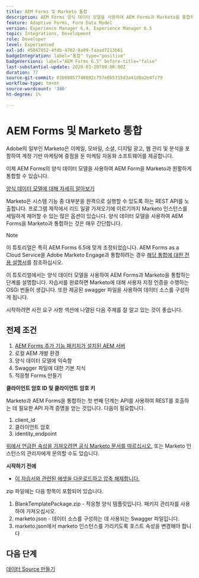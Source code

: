 ```yaml
---
title: AEM Forms 및 Marketo 통합
description: AEM Forms 양식 데이터 모델을 사용하여 AEM Forms과 Marketo을 통합하는 방법을 알아봅니다.
feature: Adaptive Forms, Form Data Model
version: Experience Manager 6.4, Experience Manager 6.5
topic: Integrations, Development
role: Developer
level: Experienced
exl-id: 45047852-4fdb-4702-8a99-faaad7213b61
badgeIntegration: label="통합" type="positive"
badgeVersions: label="AEM Forms 6.5" before-title="false"
last-substantial-update: 2020-03-20T00:00:00Z
duration: 77
source-git-commit: 03b68057748892c757e0b5315d3a41d0a2e4fc79
workflow-type: tm+mt
source-wordcount: '386'
ht-degree: 1%

---
```


# AEM Forms 및 Marketo 통합


Adobe의 일부인 Marketo은 이메일, 모바일, 소셜, 디지털 광고, 웹 관리 및 분석을 포함하여 계정 기반 마케팅에 중점을 둔 마케팅 자동화 소프트웨어를 제공합니다.

이제 AEM Forms의 양식 데이터 모델을 사용하여 AEM Form을 Marketo과 원활하게 통합할 수 있습니다.

[양식 데이터 모델에 대해 자세히 알아보기](https://helpx.adobe.com/kr/experience-manager/6-5/forms/using/data-integration.html)

Marketo은 시스템 기능 중 대부분을 원격으로 실행할 수 있도록 하는 REST API를 노출합니다. 프로그램 제작에서 리드 일괄 가져오기에 이르기까지 Marketo 인스턴스를 세밀하게 제어할 수 있는 많은 옵션이 있습니다. 양식 데이터 모델을 사용하여 AEM Forms을 Marketo과 통합하는 것은 매우 간단합니다.

>[!NOTE]
>
>이 튜토리얼은 특히 AEM Forms 6.5에 맞게 조정되었습니다. AEM Forms as a Cloud Service을 Adobe Marketo Engage과 통합하려는 경우 [해당 통합에 대한 전용 설명서](https://experienceleague.adobe.com/ko/docs/experience-manager-cloud-service/content/forms/integrate/services/integrate-adaptive-form-with-market-engage/integrate-form-to-marketo-engage)를 참조하십시오.

이 튜토리얼에서는 양식 데이터 모델을 사용하여 AEM Forms과 Marketo을 통합하는 단계를 설명합니다. 자습서를 완료하면 Marketo에 대해 사용자 지정 인증을 수행하는 OSGi 번들이 생깁니다. 또한 제공된 swagger 파일을 사용하여 데이터 소스를 구성하게 됩니다.

시작하려면 사전 요구 사항 섹션에 나열된 다음 주제를 잘 알고 있는 것이 좋습니다.

## 전제 조건

1. [AEM Forms 추가 기능 패키지가 설치된 AEM 서버](/help/forms/adaptive-forms/installing-aem-form-on-windows-tutorial-use.md)
1. 로컬 AEM 개발 환경
1. 양식 데이터 모델에 익숙함
1. Swagger 파일에 대한 기본 지식
1. 적응형 Forms 만들기

**클라이언트 암호 ID 및 클라이언트 암호 키**

Marketo과 AEM Forms을 통합하는 첫 번째 단계는 API를 사용하여 REST를 호출하는 데 필요한 API 자격 증명을 얻는 것입니다. 다음이 필요합니다.

1. client_id
1. 클라이언트 암호
1. identity_endpoint

[위에서 언급한 속성을 가져오려면 공식 Marketo 문서를 따르십시오.](https://developers.marketo.com/rest-api/) 또는 Marketo 인스턴스의 관리자에게 문의할 수도 있습니다.

**시작하기 전에**

* [이 자습서와 관련된 에셋을 다운로드하고 압축 해제합니다.](assets/marketo-integration-assets.zip)

zip 파일에는 다음 항목이 포함되어 있습니다.

1. BlankTemplatePackage.zip - 적응형 양식 템플릿입니다. 패키지 관리자를 사용하여 가져오십시오.
1. marketo.json - 데이터 소스를 구성하는 데 사용되는 Swagger 파일입니다.
1. marketo.json에서 marketo 인스턴스를 가리키도록 호스트 속성을 변경해야 합니다

## 다음 단계

[데이터 Source 만들기](./part2.md)
